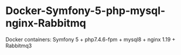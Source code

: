 # Docker-Symfony-5-php-mysql-nginx-Rabbitmq
Docker containers: Symfony 5 + php7.4.6-fpm + mysql8 + nginx 1.19 + Rabbitmq3
